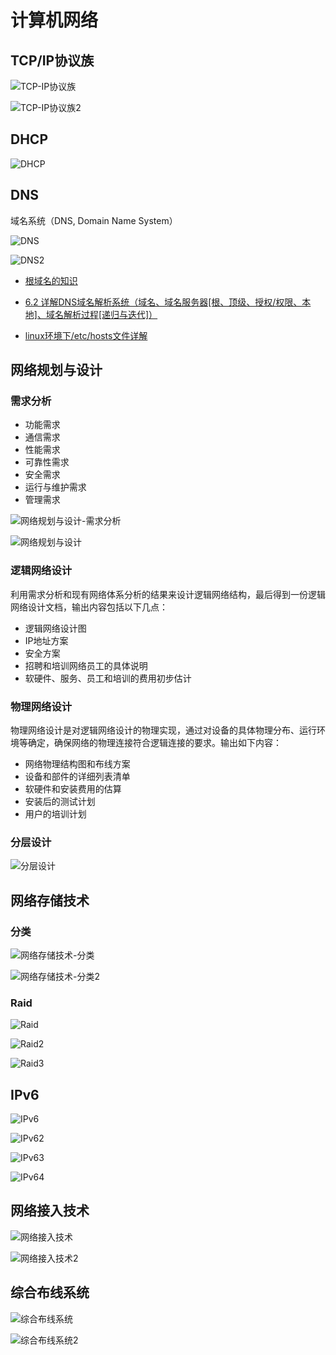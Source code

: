 # 计算机网络

## TCP/IP协议族

<!-- ![TCP/IP协议族](images/TCP-IP%E5%8D%8F%E8%AE%AE%E6%97%8F.png) -->
![TCP-IP协议族](https://cdn.jsdelivr.net/gh/realwujing/picture-bed/TCP-IP协议族.png)

<!-- ![TCP-IP协议族2](images/TCP-IP%E5%8D%8F%E8%AE%AE%E6%97%8F2.png) -->
![TCP-IP协议族2](https://cdn.jsdelivr.net/gh/realwujing/picture-bed/TCP-IP协议族2.png)

## DHCP

<!-- ![DHCP](images/DHCP.png) -->
![DHCP](https://cdn.jsdelivr.net/gh/realwujing/picture-bed/DHCP.png)

## DNS

域名系统（DNS, Domain Name System）

<!-- ![DNS](images/DNS.png) -->
![DNS](https://cdn.jsdelivr.net/gh/realwujing/picture-bed/DNS.png)

<!-- ![DNS2](images/DNS2.png) -->
![DNS2](https://cdn.jsdelivr.net/gh/realwujing/picture-bed/DNS2.png)

- [根域名的知识](https://www.ruanyifeng.com/blog/2018/05/root-domain.html)

- [6.2 详解DNS域名解析系统（域名、域名服务器[根、顶级、授权/权限、本地]、域名解析过程[递归与迭代]）](https://blog.csdn.net/weixin_43914604/article/details/105583806)

- [linux环境下/etc/hosts文件详解](https://www.jianshu.com/p/476a92a39b45)

## 网络规划与设计

### 需求分析

- 功能需求
- 通信需求
- 性能需求
- 可靠性需求
- 安全需求
- 运行与维护需求
- 管理需求

<!-- ![网络规划与设计-需求分析](images/%E7%BD%91%E7%BB%9C%E8%A7%84%E5%88%92%E4%B8%8E%E8%AE%BE%E8%AE%A1-%E9%9C%80%E6%B1%82%E5%88%86%E6%9E%90.png) -->
![网络规划与设计-需求分析](https://cdn.jsdelivr.net/gh/realwujing/picture-bed/网络规划与设计-需求分析.png)

<!-- ![网络规划与设计](images/%E7%BD%91%E7%BB%9C%E8%A7%84%E5%88%92%E4%B8%8E%E8%AE%BE%E8%AE%A1.png) -->
![网络规划与设计](https://cdn.jsdelivr.net/gh/realwujing/picture-bed/网络规划与设计.png)

### 逻辑网络设计

利用需求分析和现有网络体系分析的结果来设计逻辑网络结构，最后得到一份逻辑网络设计文档，输出内容包括以下几点：

- 逻辑网络设计图
- IP地址方案
- 安全方案
- 招聘和培训网络员工的具体说明
- 软硬件、服务、员工和培训的费用初步估计

### 物理网络设计

物理网络设计是对逻辑网络设计的物理实现，通过对设备的具体物理分布、运行环境等确定，确保网络的物理连接符合逻辑连接的要求。输出如下内容：

- 网络物理结构图和布线方案
- 设备和部件的详细列表清单
- 软硬件和安装费用的估算
- 安装后的测试计划
- 用户的培训计划

### 分层设计

![分层设计](images/%E5%88%86%E5%B1%82%E8%AE%BE%E8%AE%A1.png)

## 网络存储技术

### 分类

![网络存储技术-分类](images/网络存储技术-分类.png)

![网络存储技术-分类2](images/网络存储技术-分类2.png)

### Raid

![Raid](images/Raid.png)

![Raid2](images/Raid2.png)

![Raid3](images/Raid3.png)

## IPv6

![IPv6](images/IPv6.png)

![IPv62](images/IPv62.png)

![IPv63](images/IPv63.png)

![IPv64](images/IPv64.png)

## 网络接入技术

![网络接入技术](images/%E7%BD%91%E7%BB%9C%E6%8E%A5%E5%85%A5%E6%8A%80%E6%9C%AF.png)

![网络接入技术2](images/%E7%BD%91%E7%BB%9C%E6%8E%A5%E5%85%A5%E6%8A%80%E6%9C%AF2.png)

## 综合布线系统

![综合布线系统](images/%E7%BB%BC%E5%90%88%E5%B8%83%E7%BA%BF%E7%B3%BB%E7%BB%9F.png)

![综合布线系统2](images/%E7%BB%BC%E5%90%88%E5%B8%83%E7%BA%BF%E7%B3%BB%E7%BB%9F2.png)
